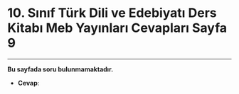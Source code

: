 # 10. Sınıf Türk Dili ve Edebiyatı Ders Kitabı Meb Yayınları Cevapları Sayfa 9

---

**Bu sayfada soru bulunmamaktadır.**

-   **Cevap**: